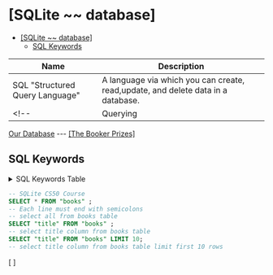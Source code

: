 # \[SQLite ~~ database\]

- [\[SQLite ~~ database\]](#sqlite--database)
  - [SQL Keywords](#sql-keywords)

|Name|Description|
|-|-|
|SQL "Structured Query Language"|A language via which you can create, read,update, and delete data in a database.|
<!-- |Querying|-| -->

[Our Database](SQLite_CS50_\longlist.db) --- [\[The Booker Prizes\]](https://thebookerprizes.com/the-booker-library/features/booker-prize-winners)

## SQL Keywords

<details>
<Summary>SQL Keywords Table</Summary>

>> SQL keywords are case insensitive  but we should follow the conventions.

|KeyWord|Usage|
|-|-|
|**SELECT**|to select n rows|
|**Comments**|-|
|**--** one line comment|Double '-' for comments.|
|/\*multiline Comment\*/|for multiline comments.|
|*|All|
|"columns Name"|convention|
|'String names'|convention|
|LIMIT|to choose how many rows should be selected|

</details>

```SQL
-- SQLite CS50 Course
SELECT * FROM "books" ; 
-- Each line must end with semicolons
-- select all from books table
SELECT "title" FROM "books" ;
-- select title column from books table
SELECT "title" FROM "books" LIMIT 10;
-- select title column from books table limit first 10 rows

```


\[  \]
